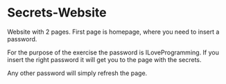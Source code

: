 # Secrets-Website
Website with 2 pages. 
First page is homepage, where you need to insert a password. 

For the purpose of the exercise the password is ILoveProgramming. If you insert the right password it will get you to the page with the secrets. 

Any other password will simply refresh the page. 
